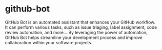 # github-bot

GitHub Bot is an automated assistant that enhances your GitHub workflow. It can perform various tasks, such as issue triaging, label assignment, code review automation, and more... By leveraging the power of automation, GitHub Bot helps streamline your development process and improve collaboration within your software projects.
